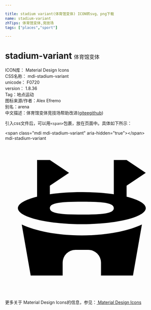```yaml
---

title: stadium variant(体育馆变体) ICON转svg、png下载
name: stadium-variant
zhTips: 体育馆变体,竞技场
tags: ["places","sport"]

---
```


# stadium-variant  <small style="font-size: 60%;font-weight: 100">体育馆变体</small>


<div class="detail-page">
<p>
<span>
ICON库：
<span class="badge-secondary badge">Material Design Icons</span> 
</span>
<br/>
<span>
CSS名称：
<span class="badge-secondary badge">mdi-stadium-variant</span> 
</span>
<br/>
<span>
unicode：
<span class="badge-secondary badge">F0720</span> 
<copy-btn content='F0720' btn-title=""></copy-btn>
<copy-btn :content='String.fromCodePoint(parseInt("F0720", 16))' btn-title="复制U"></copy-btn>
</span>
<br/>
<span>
version：
<span class="badge-secondary badge">1.8.36</span> 
</span><br/><span>Tag：<span class="badge-light badge"><router-link to="/tags/places.html">地点</router-link></span><span class="badge-light badge"><router-link to="/tags/sport.html">运动</router-link></span></span>
<br/>
<span>图标来源/作者：<span class="badge-light badge">Alex Efremo</span></span> 
<br/>
<span>别名：<span class="badge-light badge">arena</span></span><br/><span class="zh-detail">中文描述：<span class="badge-primary badge">体育馆变体</span><span class="badge-primary badge">竞技场</span><span class="help-link"><span>帮助改进</span>(<a href="https://gitee.com/liuwave/icon-helper/edit/master/json/material/stadium-variant.json" target="_blank" rel="noopener noreferrer">gitee</a><a href="https://github.com/liuwave/icon-helper/edit/master/json/material/stadium-variant.json" target="_blank" rel="noopener noreferrer">github</a></span>)</span><br/>
</p>
</div>
<div class="alert alert-dark">
  <i class="mdi mdi-stadium-variant mdi-48px"></i>
  <i class="mdi mdi-stadium-variant mdi-36px"></i>
  <i class="mdi mdi-stadium-variant mdi-24px"></i>
  <i class="mdi mdi-stadium-variant mdi-18px"></i>
</div>
<div>
  <p>引入css文件后，可以用<code>&lt;span&gt;</code>包裹，放在页面中。具体如下所示：    
  </p>
  <div class="alert alert-primary" style="font-size: 14px">
    &lt;span class="mdi mdi-stadium-variant" aria-hidden="true"&gt;&lt;/span&gt;
    <copy-btn content='<span class="mdi mdi-stadium-variant" aria-hidden="true"></span>'></copy-btn>
  </div>
  <div class="alert alert-secondary">
    <i class="mdi mdi-stadium-variant"
    style="font-size: 24px"
    aria-hidden="true"></i> mdi-stadium-variant
    <copy-btn content="mdi-stadium-variant" btn-title="复制图标名称"></copy-btn>
  </div>
</div>
<div id="svg" class="svg-wrap">
<svg xmlns="http://www.w3.org/2000/svg" viewBox="0 0 24 24"><path d="M5,3H7L10,5L7,7V8.33C8.47,8.12 10.18,8 12,8C13.82,8 15.53,8.12 17,8.33V3H19L22,5L19,7V8.71C20.85,9.17 22,9.8 22,10.5C22,11.88 17.5,13 12,13C6.5,13 2,11.88 2,10.5C2,9.8 3.15,9.17 5,8.71V3M12,9.5C8.69,9.5 7,9.67 7,10.5C7,11.33 8.69,11.5 12,11.5C15.31,11.5 17,11.33 17,10.5C17,9.67 15.31,9.5 12,9.5M12,14.75C15.81,14.75 19.2,14.08 21.4,13.05L20,21H15V19A2,2 0 0,0 13,17H11A2,2 0 0,0 9,19V21H4L2.6,13.05C4.8,14.08 8.19,14.75 12,14.75Z" /></svg>
</div>
<detail full-name='mdi-stadium-variant'></detail>
    
<div><p>更多关于 Material Design Icons的信息，参见：<a target="_blank" href="https://iconhelper.cn/material.html"> Material Design Icons</a>
</p></div>
